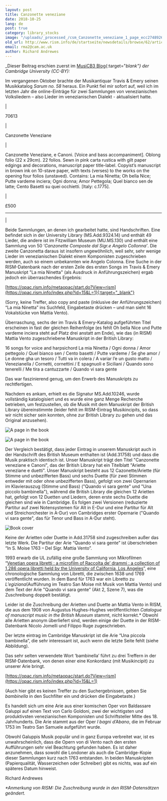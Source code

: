 ```yaml
---
layout: post
title: Canzonette veneziane
date: 2018-10-25
lang: de
post: true
category: library_stocks
image: "/uploads/_processed_/csm_Canzonette_veneziane_1_page_ecc2748926.jpg"
old_url: http://www.rism.info/de/startseite/newsdetails/browse/62/article/64/canzonette-veneziane.html
email: rma2@cam.ac.uk
author: Richard Andrewes
---
```



_Dieser Beitrag erschien zuerst im [MusiCB3 Blog](https://musicb3.wordpress.com/2018/07/13/canzonette-veneziane/){:target="_blank"} der Cambridge University (CC-BY):_

Im vergangenen Oktober brachte der Musikantiquar Travis & Emery seinen Musikkatalog _Sarum no. 58_ heraus. Ein Punkt fiel mir sofort auf, weil ich im letzten Jahr die online-Einträge für zwei Sammlungen von venezianischen Volksliedern – also Lieder im venezianischen Dialekt - aktualisiert hatte.



|

70613

|

Canzonette Veneziane

|

Canzonette Veneziane, e Canoni. [Voice and bass accompaniment]. Oblong folio (22 x 29cm). 22 folios. Sewn in pink carta rustica with gilt paper edgings and decorations, manuscript paper title-label. Copyist’s manuscript in brown ink on 10-stave paper, with texts (verses) to the works on the opening four folios (unstaved). Contains: La mia Ninetta; Oh bella Nice; Putte vardeme inciera; Ogni donna; Amor Pettegola; Quel bianco sen de latte; Cento Basetti su quei occhietti. [Italy: c.1775].

|

£500



****

|




Beide Sammlungen, an denen ich gearbeitet hatte, sind Handschriften. Eine befindet sich in der University Library (MS.Add.9324.14) und enthält 49 Lieder, die andere ist im Fitzwilliam Museum (MU.MS.130) und enthält eine Sammlung von 50 ‘_Canzonette Composte dal Sigr.e Angelo Collonna’_. Die zweite Canzonetta daraus ist insofern ungewöhnlich, weil sehr, sehr wenige Lieder im venezianischen Dialekt einem Komponisten zugeschrieben werden, auch so einem unbekannten wie Angelo Colonna. Eine Suche in der RISM-Datenbank nach der ersten Zeile des ersten Songs im Travis & Emery Manuskript "La mia Ninetta" (als Ausdruck in Anführungszeichen) ergab jedoch ein überraschendes Ergebnis:

[https://opac.rism.info/metaopac/start.do?View=rism](https://opac.rism.info/index.php?id=15&L=1){:target="_blank"}

(Sorry, keine Treffer, also copy and paste (inklusive der Anführungszeichen) “La mia Ninetta” ins Suchfeld, Eingabetaste drücken – und man sieht 16 Vokalstücke von Mattia Vento).

Überraschung, sechs der im Travis & Emery-Katalog aufgeführten Titel erscheinen in fast der gleichen Reihenfolge (es fehlt Oh bella Nice und Putte vardeme inciera steht auf Platz drei anstatt am Ende), wie das (in RISM) Mattia Vento zugeschriebene Manuskript in der British Library:

16 songs for voice and harpsichord
La mia Ninetta / Ogni donna / Amor pettegolo / Quel bianco sen / Cento basetti / Putte vardeme / Se ghe amor / Le donne gha un tesoro / Tutti va in colera / A variar l’e un gusto matto / Venezianella / Cornetti, cornettini / E spagnuoli e Siciliani / Quando sono tenerelli / Me tira a cantuzzarte / Quando vi sara gente

Das war faszinierend genug, um den Erwerb des Manuskripts zu rechtfertigen.

Nachdem es ankam, erhielt es die Signatur MS.Add.10246, wurde vollständig katalogisiert und es wurde eine ganz Menge Recherche betrieben, um festzustellen, ob die Musik mit dem Manuskript der British Library übereinstimmte (leider fehlt im RISM-Eintrag Musikincipits, so dass wir nicht sicher sein konnten, ohne zur British Library zu gehen und das Original anzusehen).

![A page in the book](http://rism.info/fileadmin/content/news/Canzonette_veneziane_3_bookopen.png)

![A page in the book](http://rism.info/fileadmin/content/news/Canzonette_veneziane_3_bookopen2.png)

Der Vergleich bestätigt, dass jeder Eintrag in unserem Manuskript auch in der Handschrift des British Museum enthalten ist (Add.31758) und dass die Musik praktisch identisch ist. Unser Manuskript trägt den Titel "Canzonette veneziane e Canoni", das der British Library hat ein Titelblatt "Ariette veneziane e duetti". Unser Manuskript besteht aus 12 Cazonette/Ariette (für Stimme und unbezifferten Bass) und sechs Duette (für zwei Stimmen entweder mit oder ohne unbezifferten Bass), gefolgt von zwei Opernarien im Klavierauszug (Stimme und Bass) ("Quando vi sara gente" und "Una piccolo bambinella"), während die British Library die gleichen 12 Arietten hat, gefolgt von 12 Duetten und Liedern, deren erste sechs Duette die gleichen sind wie in Cambridge. Es folgen zwei Versionen (reduzierte Partitur auf zwei Notensystemen für Alt in E-Dur und eine Partitur für Alt und Streichorchester in A-Dur) von Cambridges erster Opernarie ("Quando vi sara gente", das für Tenor und Bass in A-Dur steht).


![Book cover](http://rism.info/fileadmin/content/news/Canzonette_veneziane_2_cover.jpg)

Keine der Arietten oder Duette in Add.31758 sind zugeschreiben außer das letzte Werk. Die Partitur der Arie “Quando vi sara gente” ist überschrieben “In S. Moise 1763 – Del Sigr. Mattia Vento”.

1993 erwarb die UL zufällig eine große Sammlung von Mikrofilmen “[Venetian opera libretti : a microfilm of Raccolta de’ drammi : a collection of 1,286 opera libretti held by the University of California, Los Angeles](http://idiscover.lib.cam.ac.uk/primo-explore/fulldisplay?docid=44CAM_ALMA21469817700003606&context=L&vid=44CAM_PROD&search_scope=SCOP_UL&tab=cam_lib_coll&lang=en_US)”, eine chronologische Sammlung von Libretti, die zwischen 1638 und 1769 veröffentlicht wurden. In dem Band für 1763 war ein Libretto zu _L’egiziana_(Aufführung im Teatro San Moise mit Musik von Mattia Vento) und dem Text der Arie "Quando vi sara gente" (Akt 2, Szene 7), was die Zuschreibung doppelt bestätigt.

Leider ist die Zuschreibung der Arietten und Duette an Mattia Vento in RISM, die aus dem 1908 von Augustus Hughes-Hughes veröffentlichten _Catalogue of manuscript music in the British Museum_ stammt, nicht korrekt.\* Obwohl alle Arietten anonym überliefert sind, werden einige der Duette in der RISM-Datenbank Nicolo Jomelli und Filippo Ruge zugeschrieben.

Der letzte eintrag im Cambridge Manuskript ist die Arie “Una piccola bambinella”, die sehr interessant ist, auch wenn die letzte Seite fehlt (siehe Abbildung).

Das sehr selten verwendete Wort ‘bambinella’ führt zu drei Treffern in der RISM-Datenbank, von denen einer eine Konkordanz (mit Musikincipit) zu unserer Arie bringt.

[https://opac.rism.info/metaopac/start.do?View=rism](https://opac.rism.info/index.php?id=15&L=1)

(Auch hier gibt es keinen Treffer zu den Suchergebnissen, geben Sie _bambinella_ in den Suchfilter ein und drücken die Eingabetaste.)

Es handelt sich um eine Arie aus einer komischen Oper von Baldassare Galuppi auf einen Text von Carlo Goldoni, zwei der wichtigsten und produktivsten venezianischen Komponisten und Schriftsteller Mitte des 18. Jahrhunderts. Die Arie stammt aus der Oper _I bagni d’Abano_, die im Februar 1753 im Teatro San Samuele aufgeführt wurde.

Obwohl Galuppis Musik populär und in ganz Europa verbreitet war, ist es unwahrscheinlich, dass die Opern von di Vento nach den ersten Aufführungen sehr viel Beachtung gefunden haben. Es ist daher anzunehmen, dass sowohl die Londoner als auch die Cambridge-Kopie dieser Sammlungen kurz nach 1763 entstanden. In beiden Manuskripten (Papierqualität, Wasserzeichen oder Schreiber) gibt es nichts, was auf ein späteres Datum hinweist.

Richard Andrewes

_\*Anmerkung von RISM: Die Zuschreibung wurde in den RISM-Datensätzen geändert._



<script type="text/javascript">var switchTo5x=true;</script><script type="text/javascript" src="http://w.sharethis.com/button/buttons.js"></script><script type="text/javascript">stLight.options({publisher: "9b601438-1ce1-49d8-bfd7-9cff5df54c17", doNotHash: false, doNotCopy: false, hashAddressBar: false});</script>